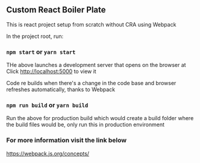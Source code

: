 ## Custom React Boiler Plate

This is react project setup from scratch without CRA using Webpack

In the project root, run:

### `npm start` or `yarn start`
THe above launches a development server that opens on the browser at<br />
Click [http://localhost:5000](http://localhost:5000) to view it

Code re builds when there's a change in the code base and browser refreshes automatically, thanks to Webpack

### `npm run build` or `yarn build`
Run the above for production build which would create a build folder where the build files would be, only run this in production environment

### For more information visit the link below
https://webpack.js.org/concepts/
